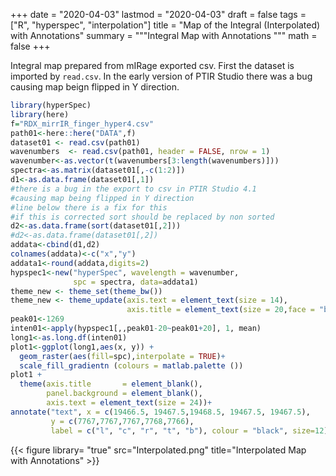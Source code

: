 
+++
date = "2020-04-03"
lastmod = "2020-04-03"
draft = false
tags = ["R", "hyperspec", "interpolation"]
title = "Map of the Integral (Interpolated) with Annotations"
summary = """Integral Map with Annotations
"""
math = false
+++

Integral map prepared from mIRage exported csv. First the dataset is imported by `read.csv`. In the early version of PTIR Studio there was a bug causing map beign flipped in Y direction. 


```r
library(hyperSpec)
library(here)
f="RDX_mirrIR_finger_hyper4.csv"
path01<-here::here("DATA",f)
dataset01 <- read.csv(path01)
wavenumbers  <- read.csv(path01, header = FALSE, nrow = 1)
wavenumber<-as.vector(t(wavenumbers[3:length(wavenumbers)]))
spectra<-as.matrix(dataset01[,-c(1:2)])
d1<-as.data.frame(dataset01[,1])
#there is a bug in the export to csv in PTIR Studio 4.1
#causing map being flipped in Y direction
#line below there is a fix for this
#if this is corrected sort should be replaced by non sorted
d2<-as.data.frame(sort(dataset01[,2]))
#d2<-as.data.frame(dataset01[,2])
addata<-cbind(d1,d2)
colnames(addata)<-c("x","y")
addata1<-round(addata,digits=2)
hypspec1<-new("hyperSpec", wavelength = wavenumber,
              spc = spectra, data=addata1)
theme_new <- theme_set(theme_bw())
theme_new <- theme_update(axis.text = element_text(size = 14),
                          axis.title = element_text(size = 20,face = "bold"))
peak01<-1269
inten01<-apply(hypspec1[,,peak01-20~peak01+20], 1, mean)
long1<-as.long.df(inten01)
plot1<-ggplot(long1,aes(x, y)) +
  geom_raster(aes(fill=spc),interpolate = TRUE)+
  scale_fill_gradientn (colours = matlab.palette ())
plot1 +
  theme(axis.title       = element_blank(),
        panel.background = element_blank(),
        axis.text = element_text(size = 24))+
annotate("text", x = c(19466.5, 19467.5,19468.5, 19467.5, 19467.5),
         y = c(7767,7767,7767,7768,7766),
         label = c("l", "c", "r", "t", "b"), colour = "black", size=12)


```


{{< figure library= "true" src="Interpolated.png" title="Interpolated Map with Annotations" >}}
